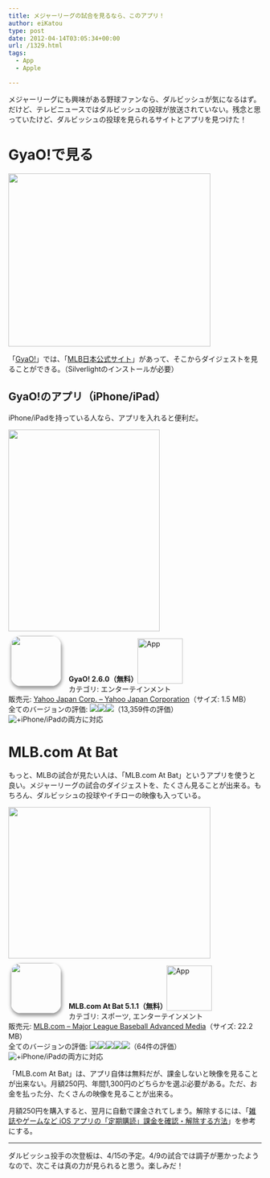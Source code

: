 ```yaml
---
title: メジャーリーグの試合を見るなら、このアプリ！
author: eiKatou
type: post
date: 2012-04-14T03:05:34+00:00
url: /1329.html
tags:
  - App
  - Apple

---
```

メジャーリーグにも興味がある野球ファンなら、ダルビッシュが気になるはず。だけど、テレビニュースではダルビッシュの投球が放送されていない。残念と思っていたけど、ダルビッシュの投球を見られるサイトとアプリを見つけた！

# GyaO!で見る

[<img src="http://eikatou.net/blog/wp-content/uploads/2012/04/120414-0001.png" alt="" title="120414-0001" width="402" height="344" class="alignnone size-full wp-image-1336" srcset="/uploads/2012/04/120414-0001.png 402w, /uploads/2012/04/120414-0001-300x256.png 300w, /uploads/2012/04/120414-0001-350x300.png 350w" sizes="(max-width: 402px) 100vw, 402px" />][1]
  
「[GyaO!][2]」では、「[MLB日本公式サイト][3]」があって、そこからダイジェストを見ることができる。（Silverlightのインストールが必要）

<!--more-->

## GyaO!のアプリ（iPhone/iPad）

iPhone/iPadを持っている人なら、アプリを入れると便利だ。
  
[<img src="http://eikatou.net/blog/wp-content/uploads/2012/04/IMG_0064.png" alt="" title="IMG_0064" width="301" height="401" class="alignnone size-full wp-image-1333" srcset="/uploads/2012/04/IMG_0064.png 301w, /uploads/2012/04/IMG_0064-225x300.png 225w" sizes="(max-width: 301px) 100vw, 301px" />][4]

<a href="http://itunes.apple.com/jp/app/gyao!/id288091002?mt=8&#038;uo=4" target="_blank" rel="nofollow"><img width="100" class="alignleft" align="left" src="http://a2.mzstatic.com/us/r1000/079/Purple/v4/61/b6/5a/61b65a70-f603-ccd8-e1fe-338b3bbd8047/mzl.mtnnlgbq.100x100-75.jpg" style="border-radius: 20px 20px 20px 20px;-moz-border-radius: 20px 20px 20px 20px;-webkit-border-radius: 20px 20px 20px 20px;box-shadow: 1px 4px 6px 1px #999999;-moz-box-shadow: 1px 4px 6px 1px #999999;-webkit-box-shadow: 1px 4px 6px 1px #999999;margin: -5px 15px 1px 5px;" /></a> **GyaO! 2.6.0（無料）**<a href="http://itunes.apple.com/jp/app/gyao!/id288091002?mt=8&#038;uo=4" target="_blank" rel="nofollow"><img src="http://r.mzstatic.com/htmlResources/2338/images/viewinitunes_jp.png" style="vertical-align:bottom;" width="90" alt="App" /></a>   
カテゴリ: エンターテインメント   
販売元: <a href="http://itunes.apple.com/jp/artist/yahoo-japan-corp./id288091005?mt=8&#038;uo=4" target="_blank" rel="nofollow">Yahoo Japan Corp. &#8211; Yahoo Japan Corporation</a>（サイズ: 1.5 MB）   
全てのバージョンの評価: ![][5]![][5]![][6]（13,359件の評価）    
 ![+ ][7]iPhone/iPadの両方に対応
<br style="clear: both;" /> 

# MLB.com At Bat

もっと、MLBの試合が見たい人は、「MLB.com At Bat」というアプリを使うと良い。メジャーリーグの試合のダイジェストを、たくさん見ることが出来る。もちろん、ダルビッシュの投球やイチローの映像も入っている。
  
[<img src="http://eikatou.net/blog/wp-content/uploads/2012/04/IMG_0056.png" alt="" title="IMG_0056" width="402" height="301" class="alignnone size-full wp-image-1330" srcset="/uploads/2012/04/IMG_0056.png 402w, /uploads/2012/04/IMG_0056-300x224.png 300w, /uploads/2012/04/IMG_0056-400x300.png 400w" sizes="(max-width: 402px) 100vw, 402px" />][8] 

<a href="http://itunes.apple.com/jp/app/mlb.com-at-bat/id493619333?mt=8&#038;uo=4" target="_blank" rel="nofollow"><img width="100" class="alignleft" align="left" src="http://a3.mzstatic.com/us/r1000/080/Purple/v4/04/36/fe/0436fe61-12cf-655a-b5c7-a158d812caeb/mzl.jaslhyfx.100x100-75.png" style="border-radius: 20px 20px 20px 20px;-moz-border-radius: 20px 20px 20px 20px;-webkit-border-radius: 20px 20px 20px 20px;box-shadow: 1px 4px 6px 1px #999999;-moz-box-shadow: 1px 4px 6px 1px #999999;-webkit-box-shadow: 1px 4px 6px 1px #999999;margin: -5px 15px 1px 5px;" /></a> **MLB.com At Bat 5.1.1（無料）**<a href="http://itunes.apple.com/jp/app/mlb.com-at-bat/id493619333?mt=8&#038;uo=4" target="_blank" rel="nofollow"><img src="http://r.mzstatic.com/htmlResources/2338/images/viewinitunes_jp.png" style="vertical-align:bottom;" width="90" alt="App" /></a>   
カテゴリ: スポーツ, エンターテインメント   
販売元: <a href="http://itunes.apple.com/jp/artist/mlb.com/id281969992?uo=4" target="_blank" rel="nofollow">MLB.com &#8211; Major League Baseball Advanced Media</a>（サイズ: 22.2 MB）   
全てのバージョンの評価: ![][5]![][5]![][5]![][5]![][6]（64件の評価）    
 ![+ ][7]iPhone/iPadの両方に対応
<br style="clear: both;" /> 

「MLB.com At Bat」は、アプリ自体は無料だが、課金しないと映像を見ることが出来ない。月額250円、年間1,300円のどちらかを選ぶ必要がある。ただ、お金を払った分、たくさんの映像を見ることが出来る。

月額250円を購入すると、翌月に自動で課金されてしまう。解除するには、「[雑誌やゲームなど iOS アプリの「定期購読」課金を確認・解除する方法][9]」を参考にする。

* * *

ダルビッシュ投手の次登板は、4/15の予定。4/9の試合では調子が悪かったようなので、次こそは真の力が見られると思う。楽しみだ！

 [1]: http://eikatou.net/blog/wp-content/uploads/2012/04/120414-0001.png
 [2]: http://gyao.yahoo.co.jp/
 [3]: http://gyao.yahoo.co.jp/mlb/?sc_i=gym002
 [4]: http://eikatou.net/blog/wp-content/uploads/2012/04/IMG_0064.png
 [5]: http://r.mzstatic.com/htmlResources/63F7/images/rating_star.png
 [6]: http://r.mzstatic.com/htmlResources/63F7/images/rating_star_half.png
 [7]: http://r.mzstatic.com/htmlResources/63F7/images/fat-binary-badge.png
 [8]: http://eikatou.net/blog/wp-content/uploads/2012/04/IMG_0056.png
 [9]: http://blog.double-h.com/archives/51799067.html
